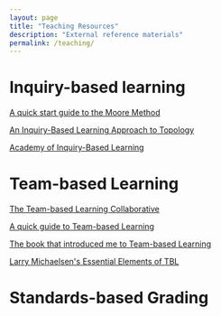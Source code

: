 ```yaml
---
layout: page
title: "Teaching Resources"
description: "External reference materials"
permalink: /teaching/
---
```


Inquiry-based learning
======================
[A quick start guide to the Moore Method](http://legacyrlmoore.org/reference/quick_start-3.pdf)

[An Inquiry-Based Learning Approach to Topology](https://divisbyzero.com/2012/12/16/how-i-teach-topology-an-inquiry-based-learning-approach/)

[Academy of Inquiry-Based Learning](http://www.inquirybasedlearning.org/)

Team-based Learning
===================
[The Team-based Learning Collaborative](http://www.teambasedlearning.org/)

[A quick guide to Team-based Learning](https://ciel.viu.ca/teaching-learning-pedagogy/engaging-your-students/learning-through-groups-teams/what-team-based-learning-quick-guide-busy-faculty-members)

[The book that introduced me to Team-based Learning](https://www.amazon.com/Team-Based-Learning-Transformative-College-Teaching/dp/157922086X/ref=asc_df_157922086X/?tag=hyprod-20&linkCode=df0&hvadid=312734536225&hvpos=1o1&hvnetw=g&hvrand=4974666975232920477&hvpone=&hvptwo=&hvqmt=&hvdev=c&hvdvcmdl=&hvlocint=&hvlocphy=1020092&hvtargid=pla-522519816444&psc=1)

[Larry Michaelsen's Essential Elements of TBL](https://www.byui.edu/Documents/instructional_development/Larry%20Michaelsen/TBL%20Essentials.pdf)

Standards-based Grading
=======================
